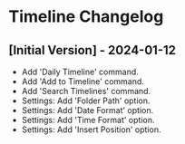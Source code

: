 # Timeline Changelog

## [Initial Version] - 2024-01-12

- Add 'Daily Timeline' command.
- Add 'Add to Timeline' command.
- Add 'Search Timelines' command.
- Settings: Add 'Folder Path' option.
- Settings: Add 'Date Format' option.
- Settings: Add 'Time Format' option.
- Settings: Add 'Insert Position' option.